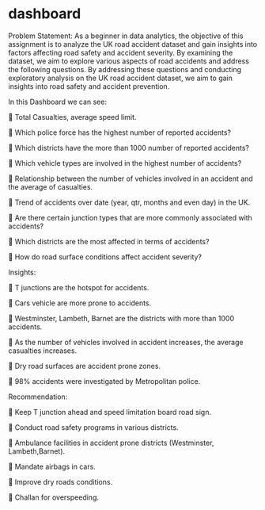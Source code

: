 # dashboard
Problem Statement:
As a beginner in data analytics, the objective of this assignment is to analyze the UK road accident dataset and gain insights into factors affecting road safety and accident severity. By examining the dataset, we aim to explore various aspects of road accidents and address the following questions. By addressing these questions and conducting exploratory analysis on the UK road accident dataset, we aim to gain insights into road safety and accident prevention.

In this Dashboard we can see:

💠 Total Casualties, average speed limit.

💠 Which police force has the highest number of reported accidents?

💠 Which districts have the more than 1000 number of reported accidents?

💠 Which vehicle types are involved in the highest number of accidents?

💠 Relationship between the number of vehicles involved in an accident and the average of casualties.

💠 Trend of accidents over date (year, qtr, months and even day) in the UK.

💠 Are there certain junction types that are more commonly associated with accidents?

💠 Which districts are the most affected in terms of accidents?

💠 How do road surface conditions affect accident severity?

Insights:

💠 T junctions are the hotspot for accidents.

💠 Cars vehicle are more prone to accidents.

💠 Westminster, Lambeth, Barnet are the districts with more than 1000 accidents.

💠 As the number of vehicles involved in accident increases, the average casualties increases.

💠 Dry road surfaces are accident prone zones.

💠 98% accidents were investigated by Metropolitan police.


Recommendation:

💠 Keep T junction ahead and speed limitation board road sign.

💠 Conduct road safety programs in various districts.

💠 Ambulance facilities in accident prone districts (Westminster, Lambeth,Barnet).

💠 Mandate airbags in cars.

💠 Improve dry roads conditions.

💠 Challan for overspeeding.
